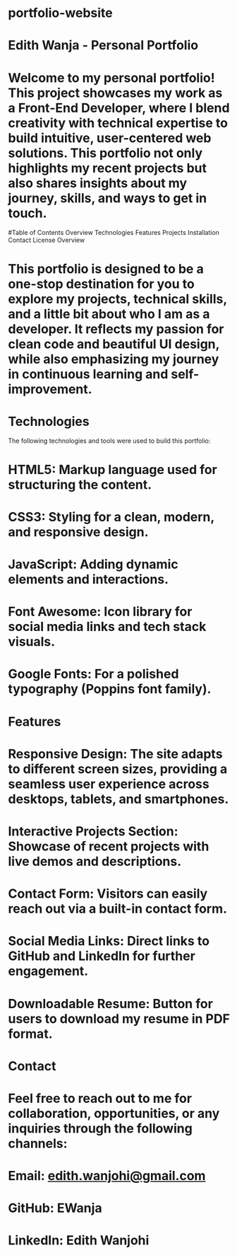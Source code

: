 # portfolio-website
# Edith Wanja - Personal Portfolio
# Welcome to my personal portfolio! This project showcases my work as a Front-End Developer, where I blend creativity with technical expertise to build intuitive, user-centered web solutions. This portfolio not only highlights my recent projects but also shares insights about my journey, skills, and ways to get in touch.

#Table of Contents
Overview
Technologies
Features
Projects
Installation
Contact
License
Overview
# This portfolio is designed to be a one-stop destination for you to explore my projects, technical skills, and a little bit about who I am as a developer. It reflects my passion for clean code and beautiful UI design, while also emphasizing my journey in continuous learning and self-improvement.

# Technologies
The following technologies and tools were used to build this portfolio:

# HTML5: Markup language used for structuring the content.
# CSS3: Styling for a clean, modern, and responsive design.
# JavaScript: Adding dynamic elements and interactions.
# Font Awesome: Icon library for social media links and tech stack visuals.
# Google Fonts: For a polished typography (Poppins font family).
# Features
# Responsive Design: The site adapts to different screen sizes, providing a seamless user experience across desktops, tablets, and smartphones.
# Interactive Projects Section: Showcase of recent projects with live demos and descriptions.
# Contact Form: Visitors can easily reach out via a built-in contact form.
# Social Media Links: Direct links to GitHub and LinkedIn for further engagement.
# Downloadable Resume: Button for users to download my resume in PDF format.
# Contact
# Feel free to reach out to me for collaboration, opportunities, or any inquiries through the following channels:

# Email: edith.wanjohi@gmail.com
# GitHub: EWanja
# LinkedIn: Edith Wanjohi